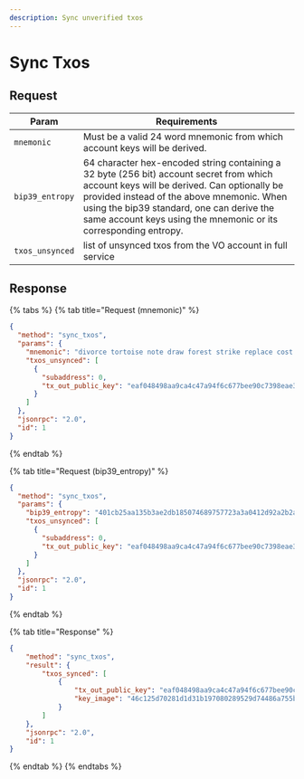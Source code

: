 ```yaml
---
description: Sync unverified txos
---
```


# Sync Txos

## Request

| Param           | Requirements                                                                                                                                                                                                                                                                                          |
| --------------- | ----------------------------------------------------------------------------------------------------------------------------------------------------------------------------------------------------------------------------------------------------------------------------------------------------- |
| `mnemonic`      | Must be a valid 24 word mnemonic from which account keys will be derived.                                                                                                                                                                                                                             |
| `bip39_entropy` | 64 character hex-encoded string containing a 32 byte (256 bit) account secret from which account keys will be derived. Can optionally be provided instead of the above mnemonic. When using the bip39 standard, one can derive the same account keys using the mnemonic or its corresponding entropy. |
| `txos_unsynced` | list of unsynced txos from the VO account in full service                                                                                                                                                                                                                                             |

## Response

{% tabs %}
{% tab title="Request (mnemonic)" %}
```json
{
  "method": "sync_txos",
  "params": {
    "mnemonic": "divorce tortoise note draw forest strike replace cost also crowd front unusual demand south again rather pencil next remind future rally carry keen artefact",
    "txos_unsynced": [
      {
        "subaddress": 0,
        "tx_out_public_key": "eaf048498aa9ca4c47a94f6c677bee90c7398eae319cabc2e93f3de3f04b2979"
      }
    ]
  },
  "jsonrpc": "2.0",
  "id": 1
}
```
{% endtab %}

{% tab title="Request (bip39_entropy)" %}
```json
{
  "method": "sync_txos",
  "params": {
    "bip39_entropy": "401cb25aa135b3ae2db185074689757723a3a0412d92a2b2aad72f4b1445de68",
    "txos_unsynced": [
      {
        "subaddress": 0,
        "tx_out_public_key": "eaf048498aa9ca4c47a94f6c677bee90c7398eae319cabc2e93f3de3f04b2979"
      }
    ]
  },
  "jsonrpc": "2.0",
  "id": 1
}
```
{% endtab %}

{% tab title="Response" %}
```json
{
    "method": "sync_txos",
    "result": {
        "txos_synced": [
            {
                "tx_out_public_key": "eaf048498aa9ca4c47a94f6c677bee90c7398eae319cabc2e93f3de3f04b2979",
                "key_image": "46c125d70281d1d31b197080289529d74486a755bdae7499ffaaf9688892c75f"
            }
        ]
    },
    "jsonrpc": "2.0",
    "id": 1
}
```
{% endtab %}
{% endtabs %}
